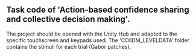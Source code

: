 ## Task code of 'Action-based confidence sharing and collective decision making'.

The project should be opened with the Unity Hub and adapted to the specific touchscreen and keypads used.
The 'COllDM_LEVELDATA' folder contains the stimuli for each trial (Gabor patches).
